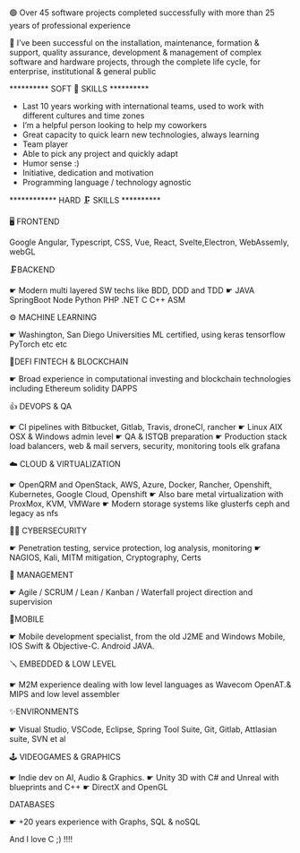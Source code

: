 🟢 Over 45 software projects completed successfully with more than 25 years of professional experience 

💪 I’ve been successful on the installation, maintenance, formation & support, quality assurance, development & management of complex software and hardware projects, through the complete life cycle, for enterprise, institutional & general public

 ********** SOFT 💾 SKILLS **********

- Last 10 years working with international teams, used to work with different cultures and time zones 
- I’m a helpful person looking to help my coworkers
- Great capacity to quick learn new technologies, always learning
- Team player
- Able to pick any project and quickly adapt 
- Humor sense :)
- Initiative, dedication and motivation 
- Programming language / technology agnostic 

 ************ HARD 🗜️ SKILLS **********

🖥️ FRONTEND

Google Angular, Typescript, CSS, Vue, React, Svelte,Electron, WebAssemly, webGL

🗜️BACKEND 

☛ Modern multi layered SW techs like BDD, DDD and TDD
☛ JAVA SpringBoot Node Python PHP .NET C C++ ASM

⚙️ MACHINE LEARNING 

☛ Washington, San Diego Universities ML certified, using keras tensorflow PyTorch etc etc 

💠DEFI FINTECH & BLOCKCHAIN

☛ Broad experience in computational investing and blockchain technologies including Ethereum solidity DAPPS

👍 DEVOPS & QA 

☛ CI pipelines with Bitbucket, Gitlab, Travis, droneCI, rancher
☛ Linux AIX OSX & Windows admin level
☛ QA & ISTQB preparation
☛ Production stack load balancers, web & mail servers, security, monitoring tools elk grafana 

☁️ CLOUD & VIRTUALIZATION

☛ OpenQRM and OpenStack, AWS, Azure, Docker, Rancher, Openshift, Kubernetes, Google Cloud, Openshift 
☛ Also bare metal virtualization with ProxMox, KVM, VMWare
☛ Modern storage systems like glusterfs ceph and legacy as nfs

👮‍♀️ CYBERSECURITY

☛ Penetration testing, service protection, log analysis, monitoring
☛ NAGIOS, Kali, MITM mitigation, Cryptography, Certs

💼 MANAGEMENT

☛ Agile / SCRUM / Lean / Kanban / Waterfall project direction and supervision

📱MOBILE

☛ Mobile development specialist, from the old J2ME and Windows Mobile, IOS Swift & Objective-C. Android JAVA.

🪛 EMBEDDED & LOW LEVEL

☛ M2M experience dealing with low level languages as Wavecom OpenAT.& MIPS and low level assembler

✨ENVIRONMENTS

☛ Visual Studio, VSCode, Eclipse, Spring Tool Suite, Git, Gitlab, Attlasian suite, SVN et al

🕹️ VIDEOGAMES & GRAPHICS

☛ Indie dev on AI, Audio & Graphics.
☛ Unity 3D with C# and Unreal with blueprints and C++
☛ DirectX and OpenGL

DATABASES

☛ +20 years experience with Graphs, SQL & noSQL 

And I love C ;) !!!!

